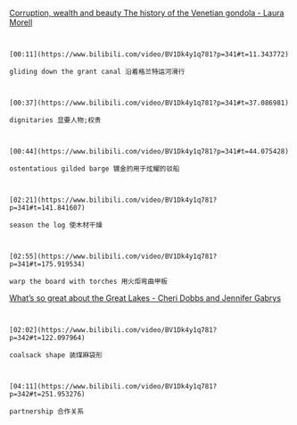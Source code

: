 [Corruption, wealth and beauty The history of the Venetian gondola - Laura Morell](https://www.bilibili.com/video/BV1Dk4y1q781?p=341)

```ad-note


[00:11](https://www.bilibili.com/video/BV1Dk4y1q781?p=341#t=11.343772)

gliding down the grant canal 沿着格兰特运河滑行

```

```ad-note


[00:37](https://www.bilibili.com/video/BV1Dk4y1q781?p=341#t=37.086981)

dignitaries 显要人物;权贵

```
```ad-note


[00:44](https://www.bilibili.com/video/BV1Dk4y1q781?p=341#t=44.075428)

ostentatious gilded barge 镀金的用于炫耀的驳船
```

```ad-note


[02:21](https://www.bilibili.com/video/BV1Dk4y1q781?p=341#t=141.841607)

season the log 使木材干燥

```

```ad-note


[02:55](https://www.bilibili.com/video/BV1Dk4y1q781?p=341#t=175.919534)

warp the board with torches 用火炬弯曲甲板

```

[What’s so great about the Great Lakes - Cheri Dobbs and Jennifer Gabrys](https://www.bilibili.com/video/BV1Dk4y1q781?p=342)


```ad-note


[02:02](https://www.bilibili.com/video/BV1Dk4y1q781?p=342#t=122.097964)

coalsack shape 装煤麻袋形

```
```ad-note


[04:11](https://www.bilibili.com/video/BV1Dk4y1q781?p=342#t=251.953276)

partnership 合作关系

```